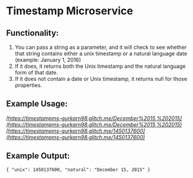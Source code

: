 Timestamp Microservice
==========
Functionality:
----------
1. You can pass a string as a parameter, and it will check to see whether that string contains either a unix timestamp or a natural language date (example: January 1, 2016)
2. If it does, it returns both the Unix timestamp and the natural language form of that date.
3. If it does not contain a date or Unix timestamp, it returns null for those properties.

Example Usage:
-----------
*[https://timestampms-gurkarn98.glitch.me/December%2015,%202015](https://timestampms-gurkarn98.glitch.me/December%2015,%202015)*
*[https://timestampms-gurkarn98.glitch.me/1450137600](https://timestampms-gurkarn98.glitch.me/1450137600)*

Example Output:
-------------
    { "unix": 1450137600, "natural": "December 15, 2015" }

